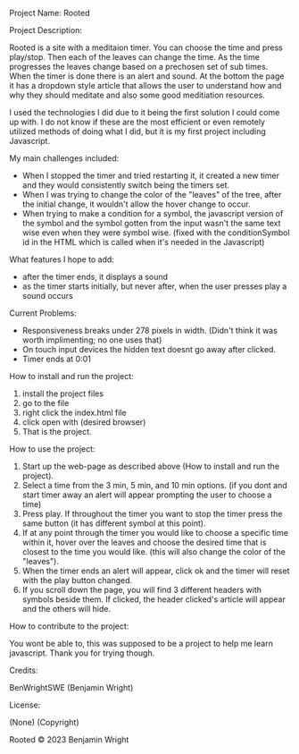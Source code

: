 Project Name: Rooted

Project Description:

Rooted is a site with a meditaion timer. You can choose the time and press play/stop. Then each of the leaves can change the time.
As the time progresses the leaves change based on a prechosen set of sub times. When the timer is done there is an alert and sound. At the bottom the 
page it has a dropdown style article that allows the user to understand how and why they should meditate and also some good meditiation resources.

I used the technologies I did due to it being the first solution I could come up with. I do not know if these are the most efficient or even remotely 
utilized methods of doing what I did, but it is my first project including Javascript. 

My main challenges included:
* When I stopped the timer and tried restarting it, it created a new timer and they would consistently switch being the timers set.
* When I was trying to change the color of the "leaves" of the tree, after the initial change, it wouldn't allow the hover change to occur.
* When trying to make a condition for a symbol, the javascript version of the symbol and the symbol gotten from the input wasn't the same
  text wise even when they were symbol wise. (fixed with the conditionSymbol id in the HTML which is called when it's needed in the Javascript)

What features I hope to add:
* after the timer ends, it displays a sound
* as the timer starts initially, but never after, when the user presses play a sound occurs

Current Problems:
* Responsiveness breaks under 278 pixels in width. (Didn't think it was worth implimenting; no one uses that)
* On touch input devices the hidden text doesnt go away after clicked.
* Timer ends at 0:01

How to install and run the project:

1. install the project files
2. go to the file
3. right click the index.html file
4. click open with (desired browser)
5. That is the project.

How to use the project:

1. Start up the web-page as described above (How to install and run the project).
2. Select a time from the 3 min, 5 min, and 10 min options. (if you dont and start timer away an alert will appear prompting the user to choose a time)
3. Press play. If throughout the timer you want to stop the timer press the same button (it has different symbol at this point).
4. If at any point through the timer you would like to choose a specific time within it, hover over the leaves and choose the desired time that is closest
   to the time you would like. (this will also change the color of the "leaves").
5. When the timer ends an alert will appear, click ok and the timer will reset with the play button changed.
6. If you scroll down the page, you will find 3 different headers with symbols beside them. If clicked, the header clicked's article will appear and the others
   will hide.

How to contribute to the project:

You wont be able to, this was supposed to be a project to help me learn javascript. Thank you for trying though.

Credits:

BenWrightSWE (Benjamin Wright)

License:

(None) (Copyright)

Rooted © 2023 Benjamin Wright
